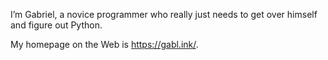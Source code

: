 <!-- SPDX-License-Identifier: CC0-1.0 -->

I’m Gabriel, a novice programmer who really just needs to get over himself and figure out Python.

My homepage on the Web is <https://gabl.ink/>.
